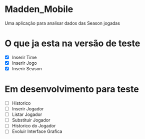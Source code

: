 # Madden_Mobile

Uma aplicação para analisar dados das Season jogadas

# O que ja esta na versão de teste

- [X] Inserir Time
- [X] Inserir Jogo
- [X] Inserir Season

# Em desenvolvimento para teste

- [ ] Historico
- [ ] Inserir Jogador
- [ ] Listar Jogador
- [ ] Substituir Jogador
- [ ] Historico do Jogador
- [ ] Evoluir Interface Grafica